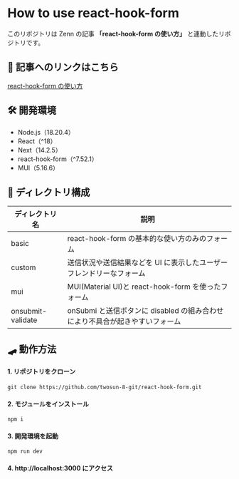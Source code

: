 # How to use react-hook-form

このリポジトリは Zenn の記事 **「react-hook-form の使い方」** と連動したリポジトリです。

## 📄 記事へのリンクはこちら

[react-hook-form の使い方](https://zenn.dev/cocomina/articles/how-to-use-react-hook-form)

## 🛠️ 開発環境

- Node.js（18.20.4）
- React（^18）
- Next（14.2.5）
- react-hook-form（^7.52.1）
- MUI（5.16.6）

## 📁 ディレクトリ構成

| ディレクトリ名    | 説明                                                                         |
| ----------------- | ---------------------------------------------------------------------------- |
| basic             | react-hook-form の基本的な使い方のみのフォーム                               |
| custom            | 送信状況や送信結果などを UI に表示したユーザーフレンドリーなフォーム         |
| mui               | MUI(Material UI)と react-hook-form を使ったフォーム                          |
| onsubmit-validate | onSubmi と送信ボタンに disabled の組み合わせにより不具合が起きやすいフォーム |

## 🛹 動作方法

#### 1. リポジトリをクローン

```
git clone https://github.com/twosun-8-git/react-hook-form.git
```

#### 2. モジュールをインストール

```
npm i
```

#### 3. 開発環境を起動

```
npm run dev
```

#### 4. http://localhost:3000 にアクセス
